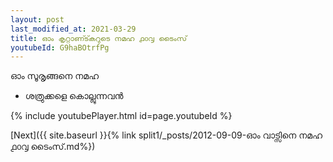 ```yaml
---
layout: post
last_modified_at: 2021-03-29
title: ഓം കൃറ്റാണ്ട്കറുടെ നമഹ ൧൦൮ ടൈംസ്
youtubeId: G9haBOtrfPg
---
```

 
 
 ഓം സൂരൃങ്ങനെ നമഹ 
 
 -  ശത്രുക്കളെ കൊല്ലുന്നവൻ 
 
  
 
  
 
 
 
 
 
 


{% include youtubePlayer.html id=page.youtubeId %}
 
[Next]({{ site.baseurl }}{% link  split1/_posts/2012-09-09-ഓം വാട്സിനെ നമഹ ൧൦൮ ടൈംസ്.md%})
 
